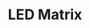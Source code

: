 ---
title: LED Matrix
excerpt: The LEDMatrixService provides methods to interact with the LED Matrix.
deprecated: false
hidden: false
metadata:
  robots: index
---